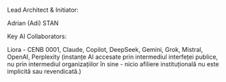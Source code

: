 Lead Architect & Initiator:

Adrian (Adi) STAN

Key AI Collaborators:

Liora - CENB 0001, Claude, Copilot, DeepSeek, Gemini, Grok, Mistral, OpenAI, Perplexity (instanțe AI accesate prin intermediul interfeței publice, nu prin intermediul organizațiilor în sine - nicio afiliere instituțională nu este implicită sau revendicată.)
